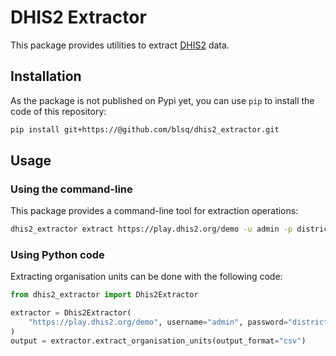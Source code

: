 # DHIS2 Extractor

This package provides utilities to extract [DHIS2](https://dhis2.org/) data.

## Installation

As the package is not published on Pypi yet, you can use `pip` to install the code of this repository:

```bash
pip install git+https://@github.com/blsq/dhis2_extractor.git
```

## Usage

### Using the command-line

This package provides a command-line tool for extraction operations:

```bash
dhis2_extractor extract https://play.dhis2.org/demo -u admin -p district -f csv -o output/test.csv
```

### Using Python code

Extracting organisation units can be done with the following code:

```python
from dhis2_extractor import Dhis2Extractor

extractor = Dhis2Extractor(
    "https://play.dhis2.org/demo", username="admin", password="district"
)
output = extractor.extract_organisation_units(output_format="csv")
```

